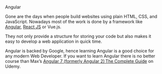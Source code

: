 Angular

Gone are the days when people build websites using plain HTML, CSS, and JavaScript. Nowadays most of the work is done by a framework like [Angular](https://javarevisited.blogspot.com/2018/06/5-best-courses-to-learn-angular.html), [React JS](https://javarevisited.blogspot.com/2018/10/the-2018-react-developer-roadmap.html) or Vue.js.
 
They not only provide a structure for storing your code but also makes it easy to develop a web application in quick time.
 
Angular is backed by Google, hence learning Angular is a good choice for any modern Web Developer. If you want to learn Angular there is no better course than Max’s [Angular 7 (formerly Angular 2)  The Complete Guide](https://click.linksynergy.com/deeplink?id=JVFxdTr9V80&mid=39197&murl=https%3A%2F%2Fwww.udemy.com%2Fthe-complete-guide-to-angular-2%2F) on Udemy.
